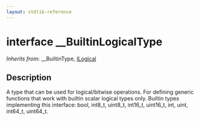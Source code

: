 ```yaml
---
layout: stdlib-reference
---
```


# interface \_\_BuiltinLogicalType

*Inherits from:* \_\_BuiltinType, [ILogical](../interfaces/ilogical-01/index.html)

## Description

A type that can be used for logical/bitwise operations. For defining generic functions that work with builtin scalar logical types only.
Builtin types implementing this interface: <span class='code'><span class="code_keyword">bool</span></span>, <span class='code'>int8_t</span>, <span class='code'>uint8_t</span>, <span class='code'>int16_t</span>, <span class='code'>uint16_t</span>, <span class='code'><span class="code_keyword">int</span></span>, <span class='code'><span class="code_keyword">uint</span></span>, <span class='code'>int64_t</span>, <span class='code'>uint64_t</span>.


